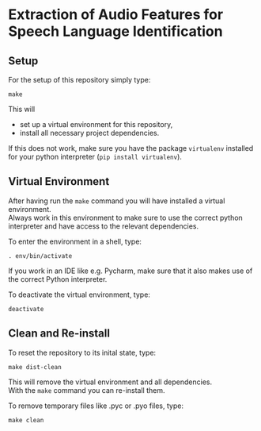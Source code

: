 # Extraction of Audio Features for Speech Language Identification

## Setup

For the setup of this repository simply type:

    make

This will

- set up a virtual environment for this repository,
- install all necessary project dependencies.

If this does not work, make sure you have the package `virtualenv` installed for your python interpreter (`pip install virtualenv`).

## Virtual Environment

After having run the `make` command you will have installed a virtual environment.  
Always work in this environment to make sure to use the correct python interpreter and have access to the relevant dependencies.

To enter the environment in a shell, type:

    . env/bin/activate

If you work in an IDE like e.g. Pycharm, make sure that it also makes use of the correct Python interpreter.

To deactivate the virtual environment, type:

    deactivate

## Clean and Re-install

To reset the repository to its inital state, type:

    make dist-clean

This will remove the virtual environment and all dependencies.  
With the `make` command you can re-install them.

To remove temporary files like .pyc or .pyo files, type:

    make clean